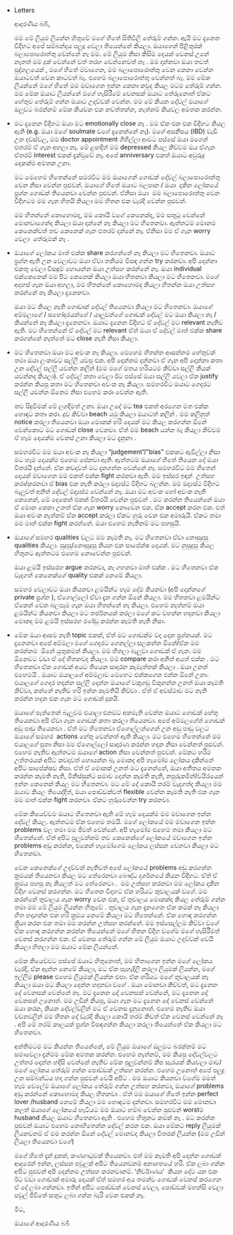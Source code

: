 - Letters
  
  ආදරණීය බබී,
  
  මම මේ ලියුම ලියන්න හිතුවේ මගේ හිතේ සිතිවිලි තේරුම් ගන්න. ඇයි මට දැනෙන විදිහට අපේ සම්බන්දය පලුදු වෙලා තියෙන්නේ කියලා. ඔයාගෙන් පිළිතුරක් බලාපොරොත්තු වෙන්නේ නෑ මම. මේ ලියුම නිසා කිසිම දෙයක් වෙනස් උනේ නැතත් මම දුක් වෙන්නේ වත් තරහ වෙන්නෙවත් නෑ . මම දන්නවා ඔයා තවත් පුද්ගලයෙක් , මගේ හිතේ මවාගෙන, මම බලාපොරොත්තු වෙන කෙනා වෙන්න ඔයාටවත් වෙන කාටවත් බෑ. එහෙම බලාපොරොත්තු වෙන්නත් බෑ. මම මේක ලියන්නේ මගේ හිතේ මම මවාගෙන ඉන්න කෙනා කවුද කියල මටම තේරුම් ගන්න. මම මේක ඔයාට ලියන්නේ මගේ හැසිරීමේ වෙනසක් ඔයාට තේරුනොත් ඒකට හේතුව තේරුම් ගන්න ඔයාට උදව්වක් වෙන්න. මම මේ කියන දේවල් ඔයාගේ ඔලුවට බරක්නම් මේක කියවන එක නවත්තන්න, නැත්නම් කියවල අමතක කරන්න.
- මට දැනෙන විදිහට ඔයා මට emotionally close නෑ . මම ඒක එක එක විදිහට කියල ඇති (e.g. ඔයා මගේ soulmate වගේ දැනෙන්නේ නෑ). මගේ අසනීපය (IBD) වැඩි උන දවස්වල, මම doctor appointment ගිහිල්ලා ආවට පස්සේ ඔයා මගෙන් එතරම් ඒ ගැන අහලා නෑ. මේ ළඟදිත් මම depressed කියල කිව්වම ඔය ඒගැන ඒතරම් interest එකක් දැක්වුවේ නෑ. අපේ anniversary එකත් ඔයාට අවුරුදු දෙකක්ම අමතක උනා.
  
  මට මෙහෙම හිතෙන්නේ සමරවිට මම ඔයාගෙන් ගොඩක් දේවල් බලාපොරොත්තු වෙන නිසා වෙන්න පුළුවන්. ඔයාගේ හිතේ ඔයාට බලපාන / ඔයා  දකින ලෝකයේ ප්‍රශ්න ගොඩක් තියෙනවා වෙන්න පුළුවන්. ඒනිසා ඔයා  මම බලාපොරොත්තු වෙන විදිහටම මම ගැන හිතයි කියලා මම හිතන එක වැරදි වෙන්න පුළුවන්.
  
  මම හිතන්නේ කොහොමද, මම කොයි වගේ කෙනෙක්ද, මම සතුටු වෙන්නේ මොනවාගෙන්ද කියලා ඔයා දන්නේ නෑ කියලා මට හිතෙනවා. ඇත්තටම මොනම කෙනෙක්වත් තව කෙනෙක් ගැන එතරම් දන්නේ නෑ. ඒනිසා මම ඒ ගැන worry වෙලා  තේරුමක් නෑ .
- ඔයාගේ ලෝකය මාත් එක්ක share කරගන්නේ නෑ කියලා මට හිතෙනවා. ඔයාට ප්‍රශ්න ඇති උන වෙලාවට ඔයා ඒවා තනියම විසඳ ගන්න try කරනවා. අපි දෙන්නා එකතු වෙලා විසඳුම් හොයන්න ඔයා උත්සහ කරන්නේ නෑ. ඔයා individual එක්කෙනෙක් මම පිට කෙනෙක් කියලා ඔයා හිතනවා කියලා මට හිතෙනවා. මගේ අදහස් ගැන ඔයා අහලා, මම හිතන්නේ කොහොමද කියලා හිතන්න ඔයා උත්සහ කරන්නේ නෑ කියලා දැනෙනවා.
  
  ඔයා මට කියල නැති ගොඩාක් දේවල් තියෙනවා කියලා මට හිතෙනවා. ඔයාගේ අම්මලාගේ / සහෝදරයන්ගේ / යාලුවන්ගේ ගොඩක් දේවල් මට ඔයා කියලා නෑ / කියන්නේ නෑ කියලා දැනෙනවා. ඔයාට දැනෙන විදිහට ඒ දේවල් මට relevant නැතිව ඇති. මට හිතෙන්නේ ඒ දේවල් මට relevant ඒත් ඔයා ඒ දේවල් මාත් එක්ක share කරගන්නේ නැත්තේ මට close නැති නිසා කියලා.
- මට හිතෙනවා ඔයා මට අවංක නෑ කියලා. මෙහෙම හිතන්න ආසන්නම හේතුවක් තමා ඔයා ලංකාවට සල්ලි යවපු එක. අපි දෙන්නම දන්නවා ඒ ගැන අපි දෙන්නා කතා උන දේවල් සල්ලි යවන්න කලින් (මම මගේ මතය හරියටම කිව්වා සල්ලි කීයක් යවන්නද කියලා). ඒ දේවල් කතා වෙලා ඊට පස්සේ ඔයා සල්ලි යවලා ඒක justify කරන්න කියපු කතා මට හිතෙනවා අවංක නෑ කියලා. සමහරවිට ඔයාට ගෙදරට සල්ලි යවන්න ඕනෙම නිසා එහෙම කරා වෙන්න ඇති. 
  
  තව සිදුවීමක් මේ ලගදිමත් උනා. ඔයා උදේ මට tea එකත් අරගෙන මත එක්ක හොඳට කතා කරා. දුව කිව්වා beach යමු කියලා ඔයාටත් කලින් . මම කලිනුත් notice කරලා තියෙනවා ඔයා මොකක් හරි දෙයක් මට කියල කරගන්න ඕනේ වෙන්කොට මට ගොඩක් close වෙනවා. ඒත් මම beach යන්න බෑ කියලා කිව්වම ඒ හැම දෙයක්ම වෙනස් උනා කියලා මට දැනුනා . 
  
  සමහරවිට මම ඔයා අවංක නෑ කියලා “judgement”/”bias” එකකට ඇවිල්ලා නිසා මට හැම දෙයක්ම එහෙම පේනවා ඇති. ඇත්තටම ඔයාගේ හිතේ තියෙන දේ ඔයා විතරයි දන්නේ. ඒක කවදාවත් මට දැනගන්න වෙන්නේ නෑ. සමහරවිට මම හිතෙන් දෙයක් මවාගෙන මම එකත් එක්ක fight කරනවා ඇති. මම ඉස්සර ඉඳන්  උත්සහ කරා/කරනවා ඒ bias එක නැති කරලා මද්‍යස්ථ විදිහට බලන්න. මම මද්‍යස්ථ විදිහට බැලුවත් අනිත් දේවල් මද්‍යස්ථ වෙන්නේ නෑ. ඔයා මට අවංක හෝ අවංක නැති කෙනෙක්, මේ දෙකෙන් එකක් විතරයි වෙන්න පුළුවන් . මට කරන්න තියෙන්නේ ඔයා ඒ මොන කෙනා උනත් ඒක ගැන worry නොවෙන එක. ඒක accept කරන එක. එත් ඔයා අවංක නැත්නම් ඒක accept කරලා ඒකට හුරු වෙන එක අමාරුයි. ඒකට තමා මම මාත් එක්ක fight කරන්නේ. ඔයා එහෙම නැතිනම් මට පහසුයි.
- ඔයාගේ සමහර qualities වලට මම කැමති නෑ. මට හිතෙනවා ඒවා නොසුදුසු qualities කියලා. සුදුසු/නොසුදුසු කියන එක සාපේක්ෂ දෙයක්. මට නුසුදුසු කියල හිතුනට ඇත්තටම එහෙම නොවෙන්න පුළුවන්. 
  
  ඔයා ළමයි ඉස්සරහ argue කරනවා, කෑ ගහනවා මාත් එක්ක . මට හිතෙනවා ඒක වැදගත් කෙනෙක්ගේ quality එකක් නෙමේ කියලා.
  
  සමහර වෙලාවට ඔයා කියනවා ළමයින්ට හැම දේම කියනවා (අපි දෙන්නගේ private ප්‍රශ්න ), ඒගොල්ලෝ ඒවා දැන ගන්න ඕනේ කියලා. මම හිතනවා ළමයින්ට ඒකෙන් වෙන බලපෑම ගැන ඔයා හිතන්නේ නෑ කියලා. එහෙම නැත්නම් ඔයා ළමයින්ට කියනවා කියලා මට තර්ජනයක් කරලා මගේ කට වහන්න හදනවා කියලා මොකද මම ළමයි ඉස්සරහ රණ්ඩු කරන්න කැමති නැති නිසා.
- මේක ඔයා ආසම නැති topic එකක්, ඒත් මට ගොඩක්ම වද දෙන ප්‍රශ්නයක්. මට දැනෙනවා අපේ අම්මලා මගේ ගෙදරට ගෙනල්ලා සලකන්න ඕනේ/ඒක මම කරන්නම  ඕනේ යුතුකමක් කියලා. මම හිතලා බැලුවා ගොඩක් ඒ ගැන. මම ඕනෙවට වඩා ඒ දේ හිතනවද කියලා. මම compare කරා අනිත් අයත් එක්ක . මට හිතෙනවා ඒක ගොඩක් අයට තියෙන සාදාරන කැමැත්තක් කියලා . ඔයා උනත් එහෙමයි . ඔයාට ඔයාලගේ අම්මලාව මෙහෙට එක්කගෙන එන්න ඕනේ උනා. එයාලගේ ගෙදර හදන්න සල්ලි දෙන්න ඔයාගේ වකුගඩු විකුනන්න උනත් ඔයා කැමති කිව්වා, කන්නේ නැතිව හරි ඉන්න කැමතියි කිව්වා . ඒත් ඒ අවස්ථාව මට නැති කරන්න හදන එක ගැන මට ගොඩක් දුකයි. 
  
  ඔයාගේ පැත්තෙන් බැලුවම එයාලා එනවට අකමැති වෙන්න ඔයාට ගොඩක් හේතු තියෙනවා අපි ඒවා ගැන ගොඩක් කතා කරලා තියෙනවා. අපේ අම්මලගේත් ගොඩක් අඩු පාඩු තියෙනවා . ඒත් මට හිතෙනවා ඒගොල්ලන්ගෙන් උන අඩු පාඩු වලට ඔයාගේ සමහර  actions හේතු වෙන්නත් ඇති කියලා. මට එහෙම හිතෙන්නේ මම එයාලගේ පුතා නිසා මම ඒගොල්ලෝ සාදාරණ කරන්න හදන නිසා වෙන්නත් පුළුවන්. එහෙම නැතිව ඇත්තටම ඔයාගේ action නිසා වෙන්නත් පුළුවන්. මේකට හරිම උත්තරයක් අපිට කවදාවත් හොයන්න බැ මොකද අපි හැමෝම ලෝකය දකින්නේ අපිට සාපේක්ෂව නිසා. ඒත් ඒ මොකක් උනත් මට දැනෙන්නේ, ඔයා අතීතය අමතක කරන්න කැමති නැති, මිනිස්සුන්ට සමාව දෙන්න කැමති නැති, නපුරුකමින්/වයිරයෙන් ඉන්න කෙනෙක් කියල මට හිතෙනවා. මට මේ දේ කොයි තරම් වැදගත්ද කියලා මම ඔයාට කියල තියෙද්දිත්, ඔයා පොඩ්ඩක්වත් flexible වෙන්න කැමති නැති එක ගැන මම මාත් එක්ක fight කරනවා. ඒකට හුරුවෙන්න try කරනවා.
  
  මේක කියෙව්වම ඔයාට හිතෙනවා ඇති මේ හැම දෙයක්ම මම මවාගෙන ඉන්න දේවල් කියල. ඇත්තටම ඒක එහෙම තමයි. මගේ ලෝකයේ මම මවාගෙන ඉන්න problems වල තමා මම ජිවත් වෙන්නේ. අපි හැමෝම එහෙම තමා කියලා මට හිතෙන්නේ. ඒත් අපිට පුලුවන්නම් තව කෙනෙක්ගේ ලෝකයේ මවාගෙන ඉන්න problems අඩු කරන්න, එකෙන් හැමෝගෙම ලෝකය ලස්සන වෙනවා කියලා මට හිතෙනවා.
  
  වෙන කෙනෙක්ගේ උදව්වක් නැතිවත් අපේ ලෝකයේ problems අඩු කරගන්න ක්‍රමයක් තියෙනවා කියල මට තේරෙනවා බෞද්ධ දර්ශනයේ කියන විදිහට. ඒත් ඒ ක්‍රමය පහසු නෑ කියලත් මට තේරෙනවා .  මම උත්සහ කරනවා මම ලෝකය දකින විදිහ වෙනස් කරගන්න. මට හිතෙන විදහට ඒක හරියට තුවාලයක් වගේ. මම කරන්නේ තුවාලය ගැන worry වෙන එක, ඒ තුවාලය මොකක්ද කියල තේරුම් ගන්න තමා මම මේ ලියුම ලියන්න හිතුවේ . තුවාලය ගැන දැනගෙන ඒක කමක් නෑ කියලා හිත හදාගන්න එක හරි ක්‍රමය නෙමේ කියලා මට හිතෙන්නේ. ඒක හොඳ කරගන්න ක්‍රියා කරන එක තමා මම කරන්න උත්සහ කරන්නේ. මම ඉස්සෙල්ලම කිව්වා වගේ ඒක හොඳ කරගන්න කරන්න තියෙන්නේ මගේ හිතන විදිහ වගේම මගේ හැසිරීමත් වෙනස් කරගන්න එක. ඒ වෙනස තේරුම් ගන්න මේ ලියුම ඔයාට උදව්වක් වෙයි කියලා හිතලා මම ඔයාට මේක ලියන්නේ. 
  
  මේක කියෙව්වට පස්සේ ඔයාට හිතුනොත්, මම හිතාගෙන ඉන්න මගේ ලෝකය වැරදි, ඒක ඇත්ත නෙමේ කියලා, මට ඒක පැහැදිලි කරලා ලියුමක් ලියන්න, මගේ ඉල්ලීම please එහෙම ලියුමක් ලියන්න එපා. ඒක හරියට මගේ තුවාලයක් නෑ කියලා ඔයා මට කියලා දෙන්න හදනවා වගේ . ඔයා මොනවා කිව්වත්, මට දැනෙන දේ වෙනසක් වෙන්නේ නෑ. මට දැනෙන දේ වෙනසක් වෙන්නේ, මට දැනෙන දේ වෙනසක් උනොත්. මම උඩින් කියපු, ඔයා ගැන මට දැනෙන දේ වෙනස් වෙන්නේ ඔයා කරන, කියන දේවල්වලින් මට ඒ වෙනස දැනුනොත්. එහෙම නැතිව ඔයා වචනවලින් මම හිතන දේ වැරදි කියලා කොයි තරම් කිවත් ඒක වෙනස් වෙන්නේ නෑ . අපි මේ තරම් කාලයක් ප්‍රශ්න විසඳගන්න කියලා කරලා තියෙන්නේ ඒක කියලා මට හිතෙනවා.
  
  අන්තිමටම මට කියන්න තියෙන්නේ, මේ ලියුම ඔයාගේ ඔලුවට බරක්නම් මට සමාවෙලා දැන්මම මේක අමතක කරන්න. එහෙම නැත්නම්, මම කියපු දේවල්වලට උත්තර දෙන්න හදිසි වෙන්නේ නැතිව මේක පුලුවන්නම් කීප සැරයක් කියවලා මාව/මගේ ලෝකය තේරුම් ගන්න පොඩ්ඩක් උත්සහ කරන්න. එහෙම උනොත් අපේ පලුදු උන සම්බන්ධය හදා ගන්න පුළුවන් වෙයි අපිට . මම ඔයාට කියනවා වගේම මමත් හැම වෙලේම ඔයාගේ ලෝකය තේරුම් ගන්න උත්සහ කරනවා, ඔයාගේ problems අඩු කරන්නේ කොහොමද කියල හිතනවා . ඒත් මම ඔයාගේ හිතේ ඉන්න perfect lover /husband නෙමේ කියලා මම හොඳටම දන්නවා. සමහරවිට මම මොනවා කලත් ඔයාගේ ලෝකයේ හැටියට මම ඔයාට හම්බ වෙන්න පුළුවන් worstම  husband කියල ඔයාට හිතෙනවා ඇති . එහෙම හිතුනට කමක් නෑ . මට කරන්න පුළුවන් ඔයාට එහෙම නොහිතෙන්න දේවල් කරන එක. ඔයා මේකට reply ලියුමක් ලියනවනම් ඒ මම කරන්න ඕනේ දේවල් මොනවද කියලා විතරක් ලියන්න (මම උඩින් ලියලා තියෙනවා වගේ)
  
  මගේ හිතේ දැන් දුකක්, කණගාටුවක් තියෙනවා. එත් මම කැමති අපි දෙන්න ගොඩක් ආදරෙන් ඉන්න, ලස්සන පවුලක් අපිට තියෙනවනම් අනාගතයේ හරි. ඒක ලබා ගන්න අපිට පුළුවන් අපි දෙන්නම උත්සහ කරනවානම්. ‘නිර්වාණය’  කියන දේට යන එක ඊට වඩා ගොඩාක් අමාරු දෙයක් ඒත් සමහර අය තමන්ව ගොඩක් වෙනස් කරගෙන ඒ දේ ලබා ගන්නවා. ඉතින් අපිට පොඩ්ඩක් වෙනස් වෙලා, පොඩ්ඩක් මහන්සි වෙලා පවුල් ජිවිතේ සතුට ලබා ගන්න බැරි වෙන එකක් නෑ.
  
  මීට,
  
  ඔයාගේ ආදරණීය බබී
